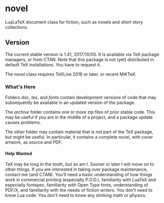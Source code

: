 # novel
LuaLaTeX document class for fiction, such as novels and short story collections.


## Version

The current stable version is 1.41, 2017/10/05. It is available via TeX package managers, or from CTAN. Note that this package is not (yet) distributed in default TeX installations. You have to request it.

The *novel* class requires TeXLive 2016 or later, or recent MiKTeX.


### What's Here

Folders *doc*, *tex*, and *fonts* contain development versions of code that may subsequently be available in an updated version of the package.

The *archive* folder contains one or more zip files of prior stable code. This may be useful if you are in the middle of a project, and a package update causes problems.

The *other* folder may contain material that is not part of the TeX package, but might be useful. In particular, it contains a complete novel, with cover artwork, as source and PDF.


#### Help Wanted

TeX may be long in the tooth, but so am I. Sooner or later I will move on to other things. If you are interested in taking over package maintenance, contact me (and CTAN). You'll need a basic understanding of how things work in commercial printing (especially P.O.D.), familiarity with LuaTeX and especially fontspec, familiarity with Open Type fonts, understanding of PDF/X, and familiarity with the needs of fiction writers. You don't need to know Lua code. You don't need to know any stinking math or physics.


